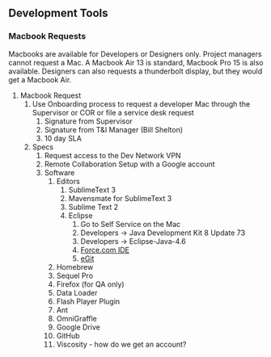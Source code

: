 ## Development Tools

### Macbook Requests  
Macbooks are available for Developers or Designers only. Project managers cannot request a Mac.  A Macbook Air 13 is standard, Macbook Pro 15 is also available.  Designers can also requests a thunderbolt display, but they would get a Macbook Air. 

1.  Macbook Request  
    1.  Use Onboarding process to request a developer Mac through the Supervisor or COR or file a service desk request 
        1.  Signature from Supervisor  
        1.  Signature from T&I Manager (Bill Shelton)  
        1.  10 day SLA  
    1. Specs
        1. Request access to the Dev Network VPN
        1. Remote Collaboration Setup with a Google account
        1. Software
            1. Editors
                1. SublimeText 3 
                1. Mavensmate for SublimeText 3
                1. Sublime Text 2
                1. Eclipse
                    1. Go to Self Service on the Mac
                    1. Developers -> Java Development Kit 8 Update 73 
                    1. Developers -> Eclipse-Java-4.6
                    1. [Force.com IDE](https://developer.salesforce.com/page/Force.com_IDE_Installation)
                    1. [eGit](http://www.eclipse.org/egit/download/)
            1. Homebrew
            1. Sequel Pro
            1. Firefox (for QA only)
            1. Data Loader
            1. Flash Player Plugin
            1. Ant
            1. OmniGraffle
            1. Google Drive
            1. GitHub
            2. Viscosity - how do we get an account?
